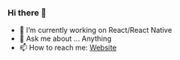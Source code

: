 ### Hi there 👋

- 🔭 I’m currently working on React/React Native
- 💬 Ask me about ... Anything
- 📫 How to reach me: [Website](http://www.rashidul.dev)
